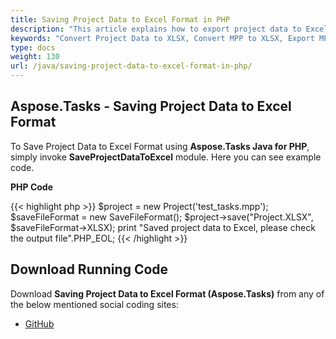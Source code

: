 ```yaml
---
title: Saving Project Data to Excel Format in PHP
description: "This article explains how to export project data to Excel using Aspose.Tasks Java for PHP."
keywords: "Convert Project Data to XLSX, Convert MPP to XLSX, Export MPP Project to XLSX, MPP to Excel, save project data to Excel, Aspose.Tasks Java for PHP, PHP"
type: docs
weight: 130
url: /java/saving-project-data-to-excel-format-in-php/
---
```


## **Aspose.Tasks - Saving Project Data to Excel Format**
To Save Project Data to Excel Format using **Aspose.Tasks Java for PHP**, simply invoke **SaveProjectDataToExcel** module. Here you can see example code.

**PHP Code**

{{< highlight php >}}
$project = new Project('test_tasks.mpp');
$saveFileFormat = new SaveFileFormat();
$project->save("Project.XLSX", $saveFileFormat->XLSX);
print "Saved project data to Excel, please check the output file".PHP_EOL;
{{< /highlight >}}

## **Download Running Code**
Download **Saving Project Data to Excel Format (Aspose.Tasks)** from any of the below mentioned social coding sites:

- [GitHub](https://github.com/aspose-tasks/Aspose.Tasks-for-Java/blob/master/Plugins/Aspose_Tasks_Java_for_PHP/src/aspose/tasks/WorkingWithProjects/SaveProjectDataToExcel.php)
